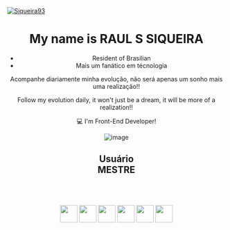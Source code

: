 <a target="_blank" rel="noopener noreferrer nofollow" href="https://camo.githubusercontent.com/4327f10ee66a1d189d3e3a817602854d00e941c5da76be938b562ff0d4e9098d/68747470733a2f2f6b6f6d617265762e636f6d2f67687076632f3f757365726e616d653d79756e61776161266c6162656c3d50726f66696c65253230766965777326636f6c6f723d306537356236267374796c653d666c6174">
<img src="https://camo.githubusercontent.com/4327f10ee66a1d189d3e3a817602854d00e941c5da76be938b562ff0d4e9098d/68747470733a2f2f6b6f6d617265762e636f6d2f67687076632f3f757365726e616d653d79756e61776161266c6162656c3d50726f66696c65253230766965777326636f6c6f723d306537356236267374796c653d666c6174" alt="Siqueira93" data-canonical-src="https://komarev.com/ghpvc/?username=Siqueira93&amp;label=Profile%20views&amp;color=0e75b6&amp;style=flat" style="max-width: 100%;">
</a>
<div align="center">
 <h1><b>My name is RAUL S SIQUEIRA</b></h1>

 
 <ul>
 <li>Resident of Brasilian
 <br>
 <li>Mais um fanático em técnologia</li>  
 </ul>
 
 <p>Acompanhe diariamente minha evolução, não será apenas um sonho mais uma realização!!</p>
 <p>Follow my evolution daily, it won't just be a dream, it will be more of a realization!!</p>

 :computer: I'm Front-End Developer!

  <div align="center" >
  
  ![image](https://github.com/Siqueira93/Siqueira93/assets/92484620/eb473c6a-d343-4857-aff6-6367f2e8a89b)
  </div>


  <div align="center" >

   <b><h2>Usuário<br> MESTRE</b></h2>
  </div>
  <br>
  <br>
  <br>

  <!-- ICONS -->
  <div>
            <img loading="lazy" src="https://cdn.jsdelivr.net/gh/devicons/devicon/icons/git/git-original.svg" width="40" height="40"/>
            <img src="https://cdn.jsdelivr.net/gh/devicons/devicon@latest/icons/html5/html5-original-wordmark.svg" widt="40" height="40" />
            <img src="https://cdn.jsdelivr.net/gh/devicons/devicon@latest/icons/css3/css3-original-wordmark.svg" widt="40" height="40" />
            <img fill="#fffff" src="https://cdn.jsdelivr.net/gh/devicons/devicon@latest/icons/github/github-original-wordmark.svg" width="40" height="40" />
            <img src="https://cdn.jsdelivr.net/gh/devicons/devicon@latest/icons/javascript/javascript-original.svg" widt="40" height="40" />
            <img src="https://cdn.jsdelivr.net/gh/devicons/devicon@latest/icons/linux/linux-original.svg" width="40" height="40" />
          
          
          
          
  </div>


